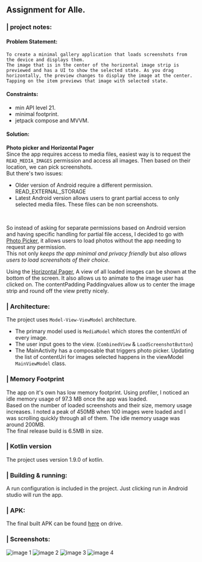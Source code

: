 ## Assignment for Alle.

### | project notes:

#### Problem Statement:
`
To create a minimal gallery application that loads screenshots from the device and displays them.
`<br>`
The image that is in the center of the horizontal image strip is previewed and has a UI to show the selected state.
As you drag horizontally, the preview changes to display the image at the center. Tapping on the item previews that image with selected state.
`
#### Constraints:
- min API level 21.
- minimal footprint.
- jetpack compose and MVVM.

#### Solution:

**Photo picker and Horizontal Pager**
<br>
Since the app requires access to media files, easiest way is to request the `READ_MEDIA_IMAGES` permission and access all images. Then based on their location, we can pick screenshots.
<br>
But there's two issues:
- Older version of Android require a different permission. READ_EXTERNAL_STORAGE
- Latest Android version allows users to grant partial access to only selected media files. These files can be non screenshots.
<br>

So instead of asking for separate permissions based on Android version and having specific handling for partial file access, I decided to go with [Photo Picker](https://developer.android.com/training/data-storage/shared/photopicker), it allows users to load photos without the app needing to request any permission.
<br>
This not only *keeps the app minimal and privacy friendly* but also *allows users to load screenshots of their choice*.

Using the [Horizontal Pager](https://developer.android.com/reference/kotlin/androidx/compose/foundation/pager/package-summary#HorizontalPager(androidx.compose.foundation.pager.PagerState,androidx.compose.ui.Modifier,androidx.compose.foundation.layout.PaddingValues,androidx.compose.foundation.pager.PageSize,kotlin.Int,androidx.compose.ui.unit.Dp,androidx.compose.ui.Alignment.Vertical,androidx.compose.foundation.gestures.TargetedFlingBehavior,kotlin.Boolean,kotlin.Boolean,kotlin.Function1,androidx.compose.ui.input.nestedscroll.NestedScrollConnection,androidx.compose.foundation.gestures.snapping.SnapPosition,kotlin.Function2)),
A view of all loaded images can be shown at the bottom of the screen. It also allows us to animate to the image user has clicked on. The contentPadding Paddingvalues allow us to center the image strip and round off the view pretty nicely.


### | Architecture:

The project uses `Model-View-ViewModel` architecture.
<br>
- The primary model used is `MediaModel` which stores the contentUri of every image.
- The user input goes to the view. (`CombinedView` & `LoadScreenshotButton`)
- The MainActivity has a composable that triggers photo picker. Updating the list of contentUri for images selected happens in the viewModel `MainViewModel` class.

### | Memory Footprint
The app on it's own has low memory footprint. Using profiler, I noticed an idle memory usage of 97.3 MB once the app was loaded.
<br>
Based on the number of loaded screenshots and their size, memory usage increases. I noted a peak of 450MB when 100 images were loaded and I was scrolling quickly through all of them. The idle memory usage was around 200MB.
<br>
The final release build is 6.5MB in size.

### | Kotlin version
The project uses version 1.9.0 of kotlin.

### | Building & running:
A run configuration is included in the project. Just clicking run in Android studio will run the app.

### | APK:
The final built APK can be found [here](https://drive.google.com/file/d/1M6r9YQRbt-CDaLtqQzA2ZfDfHqM2PKEm/view?usp=sharing) on drive.

### | Screenshots:
![image 1](https://github.com/the-loudspeaker/GalleryApplication/blob/main/screenshots/Screenshot%20from%202024-04-15%2011-16-46.png?raw=true) ![image 2](https://github.com/the-loudspeaker/GalleryApplication/blob/main/screenshots/Screenshot%20from%202024-04-15%2011-17-18.png?raw=true) ![image 3](https://github.com/the-loudspeaker/GalleryApplication/blob/main/screenshots/Screenshot%20from%202024-04-15%2011-17-36.png?raw=true) ![image 4](https://github.com/the-loudspeaker/GalleryApplication/blob/main/screenshots/Screenshot%20from%202024-04-15%2011-17-48.png?raw=true)
